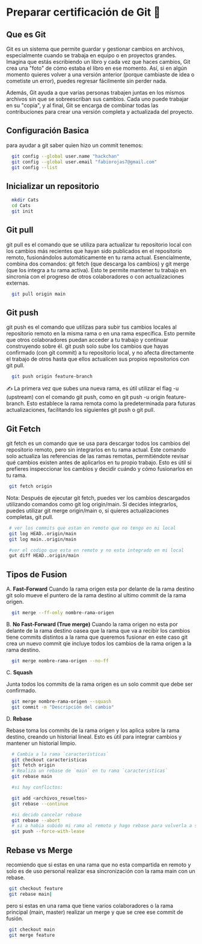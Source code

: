 # Preparar certificación de Git 🤖

## Que es Git

Git es un sistema que permite guardar y gestionar cambios en archivos, especialmente cuando
se trabaja en equipo o en proyectos grandes. Imagina que estás escribiendo un libro y cada
vez que haces cambios, Git crea una "foto" de cómo estaba el libro en ese momento.
Así, si en algún momento quieres volver a una versión anterior (porque cambiaste de idea o
cometiste un error), puedes regresar fácilmente sin perder nada.

Además, Git ayuda a que varias personas trabajen juntas en los mismos archivos sin que se
sobreescriban sus cambios. Cada uno puede trabajar en su "copia", y al final, Git se encarga
de combinar todas las contribuciones para crear una versión completa y actualizada del
proyecto.

## Configuración Basica

para ayudar a git saber quien hizo un commit tenemos:

```bash
  git config --global user.name "hackchan"
  git config --global user.email "fabiorojas7@gmail.com"
  git config --list
```

## Inicializar un repositorio

```bash
  mkdir Cats
  cd Cats
  git init
```

## Git pull

git pull es el comando que se utiliza para actualizar tu repositorio local con los cambios más
recientes que hayan sido publicados en el repositorio remoto, fusionándolos automáticamente en
tu rama actual. Esencialmente, combina dos comandos: git fetch (que descarga los cambios) y git
merge (que los integra a tu rama activa). Esto te permite mantener tu trabajo en sincronía con
el progreso de otros colaboradores o con actualizaciones externas.

```bash
  git pull origin main
```

## Git push

git push es el comando que utilizas para subir tus cambios locales al repositorio remoto en la
misma rama o en una rama específica. Esto permite que otros colaboradores puedan acceder a tu
trabajo y continuar construyendo sobre él. git push solo sube los cambios que hayas confirmado
(con git commit) a tu repositorio local, y no afecta directamente el trabajo de otros hasta que
ellos actualicen sus propios repositorios con git pull.

```bash
  git push origin feature-branch
```

✍️ La primera vez que subes una nueva rama, es útil utilizar el flag -u (upstream) con el
comando git push, como en git push -u origin feature-branch. Esto establece la rama remota
como la predeterminada para futuras actualizaciones, facilitando los siguientes git push o
git pull.

## Git Fetch

git fetch es un comando que se usa para descargar todos los cambios del repositorio remoto,
pero sin integrarlos en tu rama actual. Este comando solo actualiza las referencias de las
ramas remotas, permitiéndote revisar qué cambios existen antes de aplicarlos en tu propio
trabajo. Esto es útil si prefieres inspeccionar los cambios y decidir cuándo y cómo fusionarlos
en tu rama.

```bash
 git fetch origin
```

Nota: Después de ejecutar git fetch, puedes ver los cambios descargados utilizando comandos como
git log origin/main. Si decides integrarlos, puedes utilizar git merge origin/main o, si quieres
actualizaciones completas, git pull.

```bash
 # ver los commits que estan en remoto que no tengo en mi local
 git log HEAD..origin/main
 git log main..origin/main

 #ver el codigo que esta en remoto y no esta integrado en mi local
 gut diff HEAD..origin/main
```

## Tipos de Fusion

A. **Fast-Forward**
Cuando la rama origen esta por delante de la rama destino git solo mueve el puntero de la rama
destino al ultimo commit de la rama origen.
  
```bash
  git merge --ff-only nombre-rama-origen
```

B. **No Fast-Forward (True merge)**
Cuando la rama origen no esta por delante de la rama destino oasea que la rama que va a recibir
los cambios tiene commits distintos a la rama que queremos fusionar en este caso git crea un
nuevo commit qie incluye todos los cambios de la rama origen a la rama destino.

```bash
  git merge nombre-rama-origen --no-ff
```

C. **Squash**

Junta todos los commits de la rama origen es un  solo commit que debe ser confirmado.

```bash
  git merge nombre-rama-origen --squash
  git commit -m "Descripción del cambio"
```

D. **Rebase**

Rebase toma los commits de la rama origen y los aplica sobre la rama destino, creando un
historial lineal. Esto es útil para integrar cambios y mantener un historial limpio.

```bash
  # Cambia a la rama `caracteristicas`
  git checkout caracteristicas
  git fetch origin
  # Realiza un rebase de `main` en tu rama `caracteristicas`
  git rebase main

  #si hay conflictos:

  git add <archivos_resueltos>
  git rebase --continue

  #si decido cancelar rebase 
  git rebase --abort
  # si a habia subido mi rama al remoto y hago rebase para volverla a subir a remoto ya que se requiere forzar para sobreescribir el historial remoto 
  git push --force-with-lease
```

## Rebase vs Merge

recomiendo que si estas en una rama que no esta compartida en remoto y solo es de uso personal realizar esa 
sincronización con la rama main con un rebase.

```bash
 git checkout feature
 git rebase main|
```

pero si estas en una rama que tiene varios colaboradores o la rama principal (main, master)
realizar un merge y que se cree ese commit de fusión.

```bash
 git checkout main
 git merge feature
```
